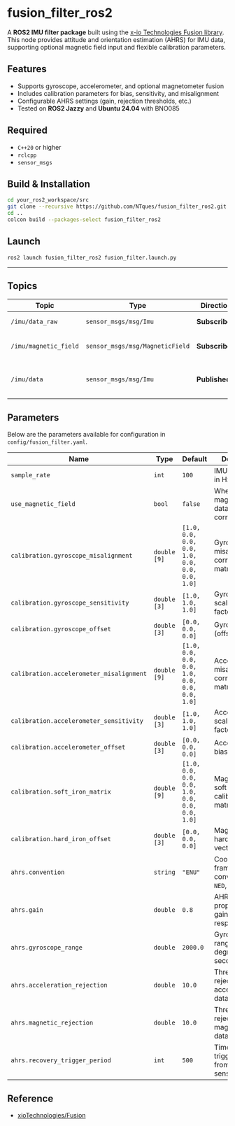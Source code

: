 # fusion_filter_ros2

A **ROS2 IMU filter package** built using the [x-io Technologies Fusion library](https://github.com/xioTechnologies/Fusion).  
This node provides attitude and orientation estimation (AHRS) for IMU data, supporting optional magnetic field input and flexible calibration parameters.

## Features

- Supports gyroscope, accelerometer, and optional magnetometer fusion
- Includes calibration parameters for bias, sensitivity, and misalignment
- Configurable AHRS settings (gain, rejection thresholds, etc.)
- Tested on **ROS2 Jazzy** and **Ubuntu 24.04** with BNO085

## Required
 - `C++20` or higher
 - `rclcpp`
 - `sensor_msgs`

## Build & Installation

```bash
cd your_ros2_workspace/src
git clone --recursive https://github.com/NTques/fusion_filter_ros2.git
cd ..
colcon build --packages-select fusion_filter_ros2
```

##  Launch

```bash
ros2 launch fusion_filter_ros2 fusion_filter.launch.py
```

---

## Topics

| Topic | Type | Direction | Description |
|--------|------|------------|--------------|
| `/imu/data_raw` | `sensor_msgs/msg/Imu` | **Subscribed** | Raw IMU data input |
| `/imu/magnetic_field` | `sensor_msgs/msg/MagneticField` | **Subscribed** | Optional magnetometer input |
| `/imu/data` | `sensor_msgs/msg/Imu` | **Published** | Filtered IMU output with fused orientation |

## Parameters

Below are the parameters available for configuration in `config/fusion_filter.yaml`.

| Name | Type                          | Default                                         | Description |
|------|-------------------------------|-------------------------------------------------|--------------|
| `sample_rate` | `int` | `100`                                           | IMU sample rate in Hz |
| `use_magnetic_field` | `bool` | `false`                                         | Whether to use magnetometer data for heading correction |
| `calibration.gyroscope_misalignment` | `double [9]` | `[1.0, 0.0, 0.0, 0.0, 1.0, 0.0, 0.0, 0.0, 1.0]` | Gyroscope misalignment correction matrix |
| `calibration.gyroscope_sensitivity` | `double [3]` | `[1.0, 1.0, 1.0]`                               | Gyroscope scale correction factor |
| `calibration.gyroscope_offset` | `double [3]` | `[0.0, 0.0, 0.0]`                               | Gyroscope bias (offset) |
| `calibration.accelerometer_misalignment` | `double [9]` | `[1.0, 0.0, 0.0, 0.0, 1.0, 0.0, 0.0, 0.0, 1.0]` | Accelerometer misalignment correction matrix |
| `calibration.accelerometer_sensitivity` | `double [3]` | `[1.0, 1.0, 1.0]`                               | Accelerometer scale correction factor |
| `calibration.accelerometer_offset` | `double [3]` | `[0.0, 0.0, 0.0]`                               | Accelerometer bias (offset) |
| `calibration.soft_iron_matrix` | `double [9]` | `[1.0, 0.0, 0.0, 0.0, 1.0, 0.0, 0.0, 0.0, 1.0]` | Magnetometer soft-iron calibration matrix |
| `calibration.hard_iron_offset` | `double [3]` | `[0.0, 0.0, 0.0]`                               | Magnetometer hard-iron offset vector |
| `ahrs.convention` | `string` | `"ENU"`                                         | Coordinate frame convention (`ENU`, `NED`, `NWU`) |
| `ahrs.gain` | `double` | `0.8`                                           | AHRS proportional gain (fusion responsiveness) |
| `ahrs.gyroscope_range` | `double` | `2000.0`                                        | Gyroscope range in degrees per second |
| `ahrs.acceleration_rejection` | `double` | `10.0`                                          | Threshold for rejecting invalid accelerometer data |
| `ahrs.magnetic_rejection` | `double` | `10.0`                                          | Threshold for rejecting invalid magnetometer data |
| `ahrs.recovery_trigger_period` | `int` | `500`                                           | Time (ms) to trigger recovery from invalid sensor fusion |

## Reference

- [xioTechnologies/Fusion](https://github.com/xioTechnologies/Fusion)


